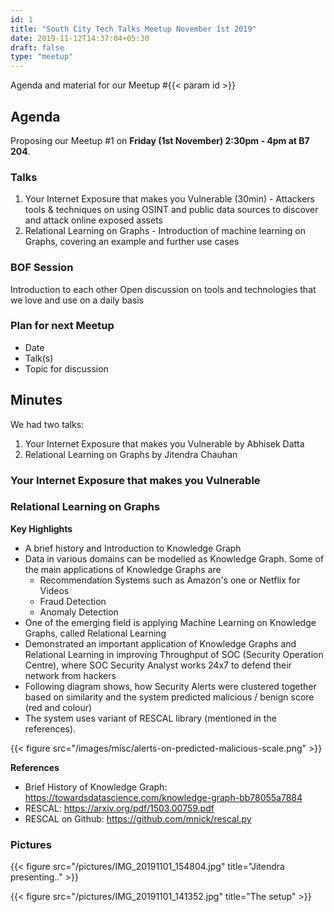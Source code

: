 ```yaml
---
id: 1
title: "South City Tech Talks Meetup November 1st 2019"
date: 2019-11-12T14:37:04+05:30
draft: false
type: "meetup"
---
```


Agenda and material for our Meetup #{{< param id >}}
<!--more-->

## Agenda

Proposing our Meetup #1 on **Friday (1st November) 2:30pm - 4pm at  B7 204**. 

### Talks

1. Your Internet Exposure that makes you Vulnerable (30min) - Attackers tools & techniques on using OSINT and public data sources to discover and attack online exposed assets
2. Relational Learning on Graphs - Introduction of machine learning on Graphs, covering an example and further use cases

### BOF Session

Introduction to each other
Open discussion on tools and technologies that we love and use on a daily basis

### Plan for next Meetup

- Date
- Talk(s)
- Topic for discussion

## Minutes

We had two talks:

1. Your Internet Exposure that makes you Vulnerable by Abhisek Datta
2. Relational Learning on Graphs by Jitendra Chauhan

### Your Internet Exposure that makes you Vulnerable

<script async class="speakerdeck-embed" data-id="964123373f7e4ba199694d51e4b64718" data-ratio="1.77777777777778" src="//speakerdeck.com/assets/embed.js"></script>

### Relational Learning on Graphs

**Key Highlights**

* A brief history and Introduction to Knowledge Graph 
* Data in various domains can be modelled as Knowledge Graph. Some of the main applications of Knowledge Graphs are 
  * Recommendation Systems such as Amazon's one or Netflix for Videos
  * Fraud Detection
  * Anomaly Detection
* One of the emerging field is applying Machine Learning on Knowledge Graphs, called Relational Learning
* Demonstrated an important application of Knowledge Graphs and Relational Learning in improving Throughput of SOC (Security Operation Centre), where SOC Security Analyst works 24x7 to defend their network from hackers
* Following diagram shows, how Security Alerts were clustered together based on similarity and the system predicted malicious / benign score (red and colour) 
* The system uses variant of RESCAL library (mentioned in the references).

{{< figure src="/images/misc/alerts-on-predicted-malicious-scale.png" >}}

**References**

* Brief History of Knowledge Graph: https://towardsdatascience.com/knowledge-graph-bb78055a7884
* RESCAL: https://arxiv.org/pdf/1503.00759.pdf
* RESCAL on Github: https://github.com/mnick/rescal.py

### Pictures

{{< figure src="/pictures/IMG_20191101_154804.jpg" title="Jitendra presenting.." >}}

{{< figure src="/pictures/IMG_20191101_141352.jpg" title="The setup" >}}